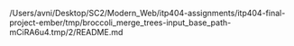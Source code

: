 /Users/avni/Desktop/SC2/Modern_Web/itp404-assignments/itp404-final-project-ember/tmp/broccoli_merge_trees-input_base_path-mCiRA6u4.tmp/2/README.md